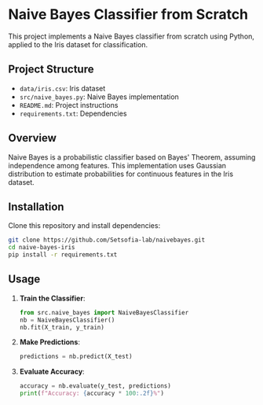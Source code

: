 # Naive Bayes Classifier from Scratch

This project implements a Naive Bayes classifier from scratch using Python, applied to the Iris dataset for classification.

## Project Structure

- `data/iris.csv`: Iris dataset
- `src/naive_bayes.py`: Naive Bayes implementation
- `README.md`: Project instructions
- `requirements.txt`: Dependencies

## Overview

Naive Bayes is a probabilistic classifier based on Bayes' Theorem, assuming independence among features. This implementation uses Gaussian distribution to estimate probabilities for continuous features in the Iris dataset.

## Installation

Clone this repository and install dependencies:

```bash
git clone https://github.com/Setsofia-lab/naivebayes.git
cd naive-bayes-iris
pip install -r requirements.txt
```

## Usage

1. **Train the Classifier**:

    ```python
    from src.naive_bayes import NaiveBayesClassifier
    nb = NaiveBayesClassifier()
    nb.fit(X_train, y_train)
    ```

2. **Make Predictions**:

    ```python
    predictions = nb.predict(X_test)
    ```

3. **Evaluate Accuracy**:

    ```python
    accuracy = nb.evaluate(y_test, predictions)
    print(f"Accuracy: {accuracy * 100:.2f}%")
    ```


